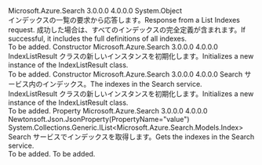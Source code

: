 <Type Name="IndexListResult" FullName="Microsoft.Azure.Search.Models.IndexListResult">
  <TypeSignature Language="C#" Value="public class IndexListResult" />
  <TypeSignature Language="ILAsm" Value=".class public auto ansi beforefieldinit IndexListResult extends System.Object" />
  <TypeSignature Language="DocId" Value="T:Microsoft.Azure.Search.Models.IndexListResult" />
  <TypeSignature Language="VB.NET" Value="Public Class IndexListResult" />
  <TypeSignature Language="F#" Value="type IndexListResult = class" />
  <AssemblyInfo>
    <AssemblyName>Microsoft.Azure.Search</AssemblyName>
    <AssemblyVersion>3.0.0.0</AssemblyVersion>
    <AssemblyVersion>4.0.0.0</AssemblyVersion>
  </AssemblyInfo>
  <Base>
    <BaseTypeName>System.Object</BaseTypeName>
  </Base>
  <Interfaces />
  <Docs>
    <summary>
            <span data-ttu-id="030a2-101">インデックスの一覧の要求から応答します。</span><span class="sxs-lookup"><span data-stu-id="030a2-101">Response from a List Indexes request.</span></span> <span data-ttu-id="030a2-102">成功した場合は、すべてのインデックスの完全定義が含まれます。</span><span class="sxs-lookup"><span data-stu-id="030a2-102">If successful, it includes the full definitions of all indexes.</span></span>
            </summary>
    <remarks>To be added.</remarks>
  </Docs>
  <Members>
    <Member MemberName=".ctor">
      <MemberSignature Language="C#" Value="public IndexListResult ();" />
      <MemberSignature Language="ILAsm" Value=".method public hidebysig specialname rtspecialname instance void .ctor() cil managed" />
      <MemberSignature Language="DocId" Value="M:Microsoft.Azure.Search.Models.IndexListResult.#ctor" />
      <MemberSignature Language="VB.NET" Value="Public Sub New ()" />
      <MemberType>Constructor</MemberType>
      <AssemblyInfo>
        <AssemblyName>Microsoft.Azure.Search</AssemblyName>
        <AssemblyVersion>3.0.0.0</AssemblyVersion>
        <AssemblyVersion>4.0.0.0</AssemblyVersion>
      </AssemblyInfo>
      <Parameters />
      <Docs>
        <summary>
            <span data-ttu-id="030a2-103">IndexListResult クラスの新しいインスタンスを初期化します。</span><span class="sxs-lookup"><span data-stu-id="030a2-103">Initializes a new instance of the IndexListResult class.</span></span>
            </summary>
        <remarks>To be added.</remarks>
      </Docs>
    </Member>
    <Member MemberName=".ctor">
      <MemberSignature Language="C#" Value="public IndexListResult (System.Collections.Generic.IList&lt;Microsoft.Azure.Search.Models.Index&gt; indexes = null);" />
      <MemberSignature Language="ILAsm" Value=".method public hidebysig specialname rtspecialname instance void .ctor(class System.Collections.Generic.IList`1&lt;class Microsoft.Azure.Search.Models.Index&gt; indexes) cil managed" />
      <MemberSignature Language="DocId" Value="M:Microsoft.Azure.Search.Models.IndexListResult.#ctor(System.Collections.Generic.IList{Microsoft.Azure.Search.Models.Index})" />
      <MemberSignature Language="VB.NET" Value="Public Sub New (Optional indexes As IList(Of Index) = null)" />
      <MemberSignature Language="F#" Value="new Microsoft.Azure.Search.Models.IndexListResult : System.Collections.Generic.IList&lt;Microsoft.Azure.Search.Models.Index&gt; -&gt; Microsoft.Azure.Search.Models.IndexListResult" Usage="new Microsoft.Azure.Search.Models.IndexListResult indexes" />
      <MemberType>Constructor</MemberType>
      <AssemblyInfo>
        <AssemblyName>Microsoft.Azure.Search</AssemblyName>
        <AssemblyVersion>3.0.0.0</AssemblyVersion>
        <AssemblyVersion>4.0.0.0</AssemblyVersion>
      </AssemblyInfo>
      <Parameters>
        <Parameter Name="indexes" Type="System.Collections.Generic.IList&lt;Microsoft.Azure.Search.Models.Index&gt;" />
      </Parameters>
      <Docs>
        <param name="indexes"><span data-ttu-id="030a2-104">Search サービス内のインデックス。</span><span class="sxs-lookup"><span data-stu-id="030a2-104">The indexes in the Search service.</span></span></param>
        <summary>
            <span data-ttu-id="030a2-105">IndexListResult クラスの新しいインスタンスを初期化します。</span><span class="sxs-lookup"><span data-stu-id="030a2-105">Initializes a new instance of the IndexListResult class.</span></span>
            </summary>
        <remarks>To be added.</remarks>
      </Docs>
    </Member>
    <Member MemberName="Indexes">
      <MemberSignature Language="C#" Value="public System.Collections.Generic.IList&lt;Microsoft.Azure.Search.Models.Index&gt; Indexes { get; protected set; }" />
      <MemberSignature Language="ILAsm" Value=".property instance class System.Collections.Generic.IList`1&lt;class Microsoft.Azure.Search.Models.Index&gt; Indexes" />
      <MemberSignature Language="DocId" Value="P:Microsoft.Azure.Search.Models.IndexListResult.Indexes" />
      <MemberSignature Language="VB.NET" Value="Public Property Indexes As IList(Of Index)" />
      <MemberSignature Language="F#" Value="member this.Indexes : System.Collections.Generic.IList&lt;Microsoft.Azure.Search.Models.Index&gt; with get, set" Usage="Microsoft.Azure.Search.Models.IndexListResult.Indexes" />
      <MemberType>Property</MemberType>
      <AssemblyInfo>
        <AssemblyName>Microsoft.Azure.Search</AssemblyName>
        <AssemblyVersion>3.0.0.0</AssemblyVersion>
        <AssemblyVersion>4.0.0.0</AssemblyVersion>
      </AssemblyInfo>
      <Attributes>
        <Attribute>
          <AttributeName>Newtonsoft.Json.JsonProperty(PropertyName="value")</AttributeName>
        </Attribute>
      </Attributes>
      <ReturnValue>
        <ReturnType>System.Collections.Generic.IList&lt;Microsoft.Azure.Search.Models.Index&gt;</ReturnType>
      </ReturnValue>
      <Docs>
        <summary>
            <span data-ttu-id="030a2-106">Search サービスでインデックスを取得します。</span><span class="sxs-lookup"><span data-stu-id="030a2-106">Gets the indexes in the Search service.</span></span>
            </summary>
        <value>To be added.</value>
        <remarks>To be added.</remarks>
      </Docs>
    </Member>
  </Members>
</Type>